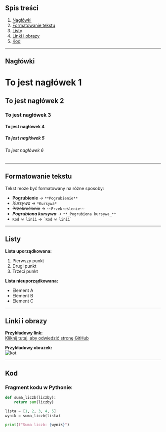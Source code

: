 ## Spis treści

1. [Nagłówki](#naglowki)
2. [Formatowanie tekstu](#formatowanie-tekstu)
3. [Listy](#listy)
4. [Linki i obrazy](#linki-i-obrazy)
5. [Kod](#kod)

---

## Nagłówki

# To jest nagłówek 1
## To jest nagłówek 2
### To jest nagłówek 3
#### To jest nagłówek 4
##### To jest nagłówek 5
###### To jest nagłówek 6

---

## Formatowanie tekstu

Tekst może być formatowany na różne sposoby:

- **Pogrubienie** → `**Pogrubienie**`
- *Kursywa* → `*Kursywa*`
- ~~Przekreślenie~~ → `~~Przekreślenie~~`
- **_Pogrubiona kursywa_** → `**_Pogrubiona kursywa_**`
- `Kod w linii` → `` `Kod w linii` ``

---

## Listy

**Lista uporządkowana:**
1. Pierwszy punkt
2. Drugi punkt
3. Trzeci punkt

**Lista nieuporządkowana:**
- Element A
- Element B
- Element C

---

## Linki i obrazy

**Przykładowy link:**  
[Kliknij tutaj, aby odwiedzić stronę GitHub](https://github.com)

**Przykładowy obrazek:**  
![kot](https://i.imgur.com/e9qWzqL.jpeg)

---

## Kod

### Fragment kodu w Pythonie:

```python
def suma_liczb(liczby):
    return sum(liczby)

lista = [1, 2, 3, 4, 5]
wynik = suma_liczb(lista)

print(f"Suma liczb: {wynik}")
